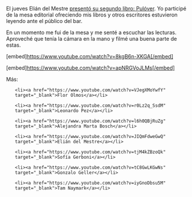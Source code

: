 <html><body><p>El jueves Elián del Mestre <a href="https://www.facebook.com/events/666635596791757/" target="_blank">presentó su segundo libro: Pulóver</a>. Yo participé de la mesa editorial ofreciendo mis libros y otros escritores estuvieron leyendo ante el público del bar.



En un momento me fui de la mesa y me senté a escuchar las lecturas. Aproveché que tenía la cámara en la mano y filmé una buena parte de estas.



[embed]https://www.youtube.com/watch?v=8kgB6n-XKGA[/embed]



[embed]https://www.youtube.com/watch?v=apNRGVoJLMs[/embed]



Más:

</p><ul>

	<li><a href="https://www.youtube.com/watch?v=VJegXMoYwfY" target="_blank">Flor Olmos</a></li>

	<li><a href="https://www.youtube.com/watch?v=r0Lz2q_SsdM" target="_blank">Leonardo Pez</a></li>

	<li><a href="https://www.youtube.com/watch?v=l6h0QBjRuZg" target="_blank">Alejandra Marta Bosch</a></li>

	<li><a href="https://www.youtube.com/watch?v=JIQmFdweGwQ" target="_blank">Elián del Mestre</a></li>

	<li><a href="https://www.youtube.com/watch?v=tjM4kZBzoQk" target="_blank">Sofía Gerboni</a></li>

	<li><a href="https://www.youtube.com/watch?v=tC8GwLKGwNs" target="_blank">Gonzalo Geller</a></li>

	<li><a href="https://www.youtube.com/watch?v=iyGnoDbsu5M" target="_blank">Tam Naymark</a></li>

</ul></body></html>